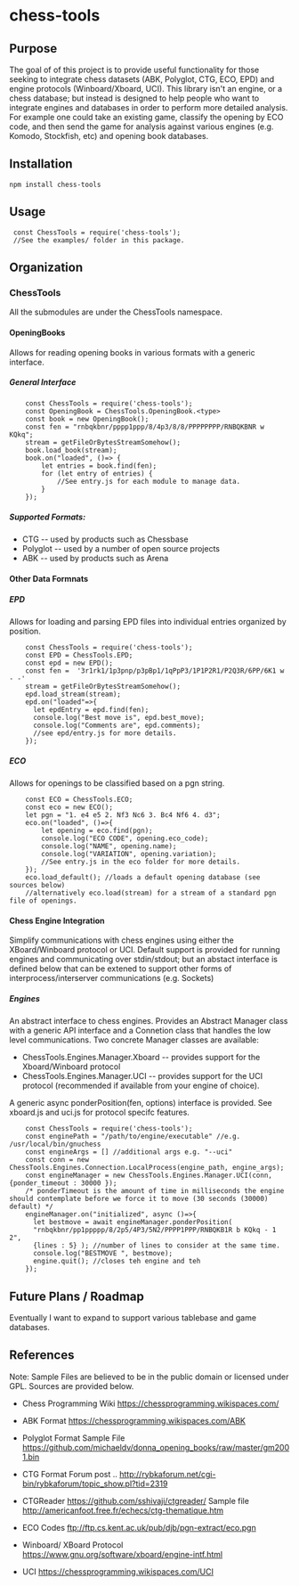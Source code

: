 # chess-tools

## Purpose

The goal of of this project is to provide useful functionality for those seeking to integrate chess  datasets (ABK, Polyglot, CTG, ECO, EPD) and engine protocols (Winboard/Xboard, UCI).  This library isn't an engine, or a chess database; but instead is designed to help people who want to integrate engines and databases in order to perform more detailed analysis.  For example one could take an existing game, classify the opening by ECO code, and then send the game for analysis against various engines (e.g. Komodo, Stockfish, etc) and opening book databases.  

## Installation

    npm install chess-tools

## Usage

```
 const ChessTools = require('chess-tools');
 //See the examples/ folder in this package.
```

## Organization

### ChessTools

All the submodules are under the ChessTools namespace.   


#### OpeningBooks
Allows for reading opening books in various formats with a generic interface.

##### General Interface
```
    const ChessTools = require('chess-tools');
    const OpeningBook = ChessTools.OpeningBook.<type>
    const book = new OpeningBook();
    const fen = "rnbqkbnr/pppp1ppp/8/4p3/8/8/PPPPPPPP/RNBQKBNR w KQkq";
    stream = getFileOrBytesStreamSomehow();
    book.load_book(stream);
    book.on("loaded", ()=> {
        let entries = book.find(fen);
        for (let entry of entries) {
            //See entry.js for each module to manage data.
        }
    });
```
##### Supported Formats:
* CTG -- used by products such as Chessbase
* Polyglot -- used by a number of open source projects
* ABK -- used by products such as Arena 

#### Other Data Formnats
##### EPD
Allows for loading and parsing EPD files into individual entries organized by position.

```
    const ChessTools = require('chess-tools');
    const EPD = ChessTools.EPD;
    const epd = new EPD();
    const fen =  '3r1rk1/1p3pnp/p3pBp1/1qPpP3/1P1P2R1/P2Q3R/6PP/6K1 w - -'
    stream = getFileOrBytesStreamSomehow();
    epd.load_stream(stream);
    epd.on("loaded"=>{ 
      let epdEntry = epd.find(fen);
      console.log("Best move is", epd.best_move);
      console.log("Comments are", epd.comments);
      //see epd/entry.js for more details.
    });
```
##### ECO
Allows for openings to be classified based on a pgn string.
```
    const ECO = ChessTools.ECO;
    const eco = new ECO();
    let pgn = "1. e4 e5 2. Nf3 Nc6 3. Bc4 Nf6 4. d3";
    eco.on("loaded", ()=>{ 
        let opening = eco.find(pgn);
        console.log("ECO CODE", opening.eco_code);
        console.log("NAME", opening.name);
        console.log("VARIATION", opening.variation);
        //See entry.js in the eco folder for more details.
    });
    eco.load_default(); //loads a default opening database (see sources below)
    //alternatively eco.load(stream) for a stream of a standard pgn file of openings.
```

#### Chess Engine Integration

Simplify communications with chess engines using either the XBoard/Winboard protocol or UCI.   Default support is provided for running engines and communicating over stdin/stdout; but an abstact interface is defined below that can be extened to support other forms of interprocess/interserver communications (e.g. Sockets)

##### Engines

An abstract interface to chess engines.  Provides an Abstract Manager class with a generic API interface and a Connetion class that handles the low level communications.  Two concrete Manager classes are available:
* ChessTools.Engines.Manager.Xboard -- provides support for the Xboard/Winboard protocol
* ChessTools.Engines.Manager.UCI -- provides support for the UCI protocol (recommended if available from your engine of choice).

A generic async ponderPosition(fen, options) interface is provided.  See xboard.js and uci.js for protocol specifc features.  

```
    const ChessTools = require('chess-tools');
    const enginePath = "/path/to/engine/executable" //e.g. /usr/local/bin/gnuchess
    const engineArgs = [] //additional args e.g. "--uci"
    const conn = new ChessTools.Engines.Connection.LocalProcess(engine_path, engine_args);
    const engineManager = new ChessTools.Engines.Manager.UCI(conn, {ponder_timeout : 30000 });
    /* ponderTimeout is the amount of time in milliseconds the engine should contemplate before we force it to move (30 seconds (30000) default) */
    engineManager.on("initialized", async ()=>{ 
      let bestmove = await engineManager.ponderPosition(
      "rnbqkbnr/pp1ppppp/8/2p5/4P3/5N2/PPPP1PPP/RNBQKB1R b KQkq - 1 2", 
      {lines : 5} ); //number of lines to consider at the same time.
      console.log("BESTMOVE ", bestmove);
      engine.quit(); //closes teh engine and teh 
    });
```

## Future Plans / Roadmap

Eventually I want to expand to support various tablebase and game databases.  

## References
Note: Sample Files are believed to be in the public domain or licensed under GPL.  Sources are provided below.

* Chess Programming Wiki
  https://chessprogramming.wikispaces.com/


* ABK Format 
  https://chessprogramming.wikispaces.com/ABK

* Polyglot Format
  Sample File https://github.com/michaeldv/donna_opening_books/raw/master/gm2001.bin


* CTG Format
  Forum post .. http://rybkaforum.net/cgi-bin/rybkaforum/topic_show.pl?tid=2319

* CTGReader
  https://github.com/sshivaji/ctgreader/
  Sample file http://americanfoot.free.fr/echecs/ctg-thematique.htm

* ECO Codes
  ftp://ftp.cs.kent.ac.uk/pub/djb/pgn-extract/eco.pgn

* Winboard/ XBoard Protocol
  https://www.gnu.org/software/xboard/engine-intf.html  

* UCI 
  https://chessprogramming.wikispaces.com/UCI
